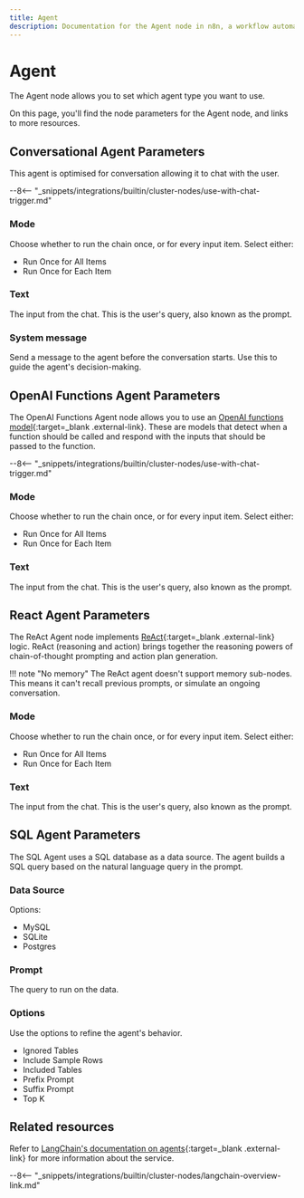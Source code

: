 ```yaml
---
title: Agent
description: Documentation for the Agent node in n8n, a workflow automation platform. Includes details of operations and configuration, and links to examples and credentials information.
---
```


# Agent

The Agent node allows you to set which agent type you want to use.

On this page, you'll find the node parameters for the Agent node, and links to more resources.

<!--
!!! note "Examples and templates"
	For usage examples and templates to help you get started, refer to n8n's [LangChain integrations](https://n8n.io/integrations/langchain/){:target=_blank .external-link} page.
-->



## Conversational Agent Parameters

This agent is optimised for conversation allowing it to chat with the user.

--8<-- "_snippets/integrations/builtin/cluster-nodes/use-with-chat-trigger.md"

### Mode

Choose whether to run the chain once, or for every input item. Select either:

* Run Once for All Items
* Run Once for Each Item

### Text

The input from the chat. This is the user's query, also known as the prompt.

### System message

Send a message to the agent before the conversation starts. Use this to guide the agent's decision-making.

## OpenAI Functions Agent Parameters

The OpenAI Functions Agent node allows you to use an [OpenAI functions model](https://platform.openai.com/docs/guides/gpt/function-calling){:target=_blank .external-link}. These are models that detect when a function should be called and respond with the inputs that should be passed to the function.

--8<-- "_snippets/integrations/builtin/cluster-nodes/use-with-chat-trigger.md"

### Mode

Choose whether to run the chain once, or for every input item. Select either:

* Run Once for All Items
* Run Once for Each Item

### Text

The input from the chat. This is the user's query, also known as the prompt.

## React Agent Parameters

The ReAct Agent node implements [ReAct](https://react-lm.github.io/){:target=_blank .external-link} logic. ReAct (reasoning and action) brings together the reasoning powers of chain-of-thought prompting and action plan generation.

!!! note "No memory"
	The ReAct agent doesn't support memory sub-nodes. This means it can't recall previous prompts, or simulate an ongoing conversation.

### Mode

Choose whether to run the chain once, or for every input item. Select either:

* Run Once for All Items
* Run Once for Each Item

### Text

The input from the chat. This is the user's query, also known as the prompt.

## SQL Agent Parameters

The SQL Agent uses a SQL database as a data source. The agent builds a SQL query based on the natural language query in the prompt.


### Data Source

Options:

* MySQL
* SQLite
* Postgres

### Prompt

The query to run on the data.

### Options

Use the options to refine the agent's behavior.

* Ignored Tables
* Include Sample Rows
* Included Tables
* Prefix Prompt
* Suffix Prompt
* Top K

## Related resources

<!--
View [example workflows and related content](https://n8n.io/integrations/langchain/){:target=_blank .external-link} on n8n's website.
-->

Refer to [LangChain's documentation on agents](https://js.langchain.com/docs/modules/agents/agent_types/){:target=_blank .external-link} for more information about the service.

--8<-- "_snippets/integrations/builtin/cluster-nodes/langchain-overview-link.md"
